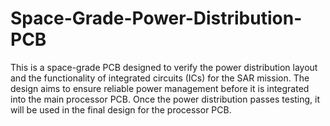 # Space-Grade-Power-Distribution-PCB

This is a space-grade PCB designed to verify the power distribution layout and the functionality of integrated circuits (ICs) for the SAR mission. The design aims to ensure reliable power management before it is integrated into the main processor PCB. Once the power distribution passes testing, it will be used in the final design for the processor PCB.
